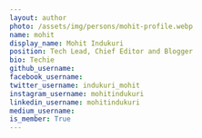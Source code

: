 ```yaml
---
layout: author
photo: /assets/img/persons/mohit-profile.webp
name: mohit
display_name: Mohit Indukuri
position: Tech Lead, Chief Editor and Blogger 
bio: Techie
github_username: 
facebook_username: 
twitter_username: indukuri_mohit
instagram_username: mohitindukuri
linkedin_username: mohitindukuri
medium_username: 
is_member: True
---
```


